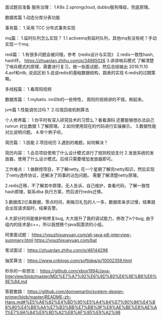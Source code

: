 面试题目准备
服务治理：
1.K8s
2.sprongcloud, dubbo服务降级，兜底原理。

数据库篇
1.动态分库分表功能

事务篇：
1.采用 TCC 分布式事务实现

mq篇：
1.延时队列怎么实现？
    1.1 activemq有延时队列，其他mq有没有呢？手动实现一个mq.

redi篇：
1.有很多问题会被问哦，参考《redis设计与实现》
2.redis一致性hash, hash环。
https://zhuanlan.zhihu.com/p/34985026
3.讲讲哨兵模式
    了解清楚了哨兵模式的原理，需要进行复习，做一些面试题，然后总结输出 2019.11.10 
4.aof和rdb, 说说区别
5.说说redis的基础数据结构，跳表的实现
6.redis的过期策略。

多线程篇：
1.看周阳视频

数据库篇：
1.mybatis. innDb的一些特性， 周阳的视频讲的不错，刷起来。



jvm篇
1.性能调优过吗？
2.垃圾回收机制算法


个人修养篇：
1.你平时有深入研究技术的习惯么？看看源码 还要能够想办法自己runrun 对比数据
    1.了解原理。
    2.如何使用现在的代码进行实操展示。
    3.数据性能对比说明问题。
    4.举个例子呗。

简历篇：
1.技能
2.项目经历
3.遇到的难题，如何解决？



简历内容：
1.会员项目使用了什么设计模式进行了规则校验支付
2.发放系统的发放器，使用了什么设计模式。后续只需要增加发放器即可。


工作难点：
1.做群控项目，不了解netty, 花一个星期了解完netty知识，然后实现了netty透传协议，还解决了同事的沾包问题。
需要了解清楚netty原理。

2.redis迁移，不了解其中原理，无人告诉，自己维护，查看代码，了解一致性hash原理，联系dba 执行方案，然后进行redis迁移。

3.数据库2亿条数据，零点时间，刷每日礼包的人一多，数据库亲求过慢，结果就会出现请求超时，结果告警。

4.大部分时间是维护和修复bug, 大大提升了我的调试能力，修改了n个bug, 由于组内的技术是c++，所以我想换个java氛围浓的小组。




阿里面试题：
https://youzhixueyuan.com/ali-java-p6-interview-summary.html
https://youzhixueyuan.com/bat

笔试面试：
https://zhuanlan.zhihu.com/p/46144296



抽奖算法：
https://www.cnblogs.com/softidea/p/10002359.html

秒杀的一些想法：
https://github.com/xbox1994/Java-Interview/blob/master/MD/%E7%A7%92%E6%9D%80%E6%9E%B6%E6%9E%84.md

答题套路：
https://github.com/donnemartin/system-design-primer/blob/master/README-zh-Hans.md#%E5%A6%82%E4%BD%95%E5%A4%84%E7%90%86%E4%B8%80%E4%B8%AA%E7%B3%BB%E7%BB%9F%E8%AE%BE%E8%AE%A1%E7%9A%84%E9%9D%A2%E8%AF%95%E9%A2%98





